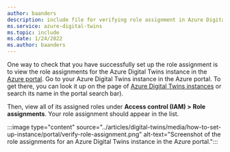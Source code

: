 ```yaml
---
author: baanders
description: include file for verifying role assignment in Azure Digital Twins setup
ms.service: azure-digital-twins
ms.topic: include
ms.date: 1/24/2022
ms.author: baanders
---
```


One way to check that you have successfully set up the role assignment is to view the role assignments for the Azure Digital Twins instance in the [Azure portal](https://portal.azure.com). Go to your Azure Digital Twins instance in the Azure portal. To get there, you can look it up on the page of [Azure Digital Twins instances](https://portal.azure.com/#blade/HubsExtension/BrowseResource/resourceType/Microsoft.DigitalTwins%2FdigitalTwinsInstances) or search its name in the portal search bar).

Then, view all of its assigned roles under **Access control (IAM) > Role assignments**. Your role assignment should appear in the list. 

:::image type="content" source="../articles/digital-twins/media/how-to-set-up-instance/portal/verify-role-assignment.png" alt-text="Screenshot of the role assignments for an Azure Digital Twins instance in the Azure portal.":::